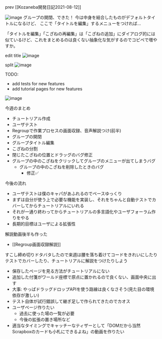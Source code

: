 
prev [[Kozaneba開発日記2021-08-12]]

![image](https://gyazo.com/93b73c4eaa1835eaf6d5e8436715f996/thumb/1000)
グループの開閉、できた！
今は中身を結合したものがデフォルトタイトルになるけど、
ここで「タイトルを編集」するメニューをつければ…

「タイトルを編集」「こざねの再編集」は「こざねの追加」にダイアログ的には似ているけど、これをまとめるのは良くない抽象化な気がするのでコピペで増やすか。

edit title
![image](https://gyazo.com/797258ee27a16538348df8e600986327/thumb/1000)

split
![image](https://gyazo.com/13893c87a8d7baa73a5bb505d7b5d43b/thumb/1000)

TODO:
- add tests for new features
- add tutorial pages for new features

![image](https://gyazo.com/46f848bff5842f5715d76e8f01a5bf64/thumb/1000)

今週のまとめ
- チュートリアル作成
- ユーザテスト
- Regroupで作業プロセスの画面収録、音声解説つけ(前半)
- グループの開閉
- グループタイトル編集
- こざねの分割
- 閉じたこざねの位置とドラッグのバグ修正
- グループの中のこざねをクリックしてグループのメニューが出てしまうバグ
    - グループの中のこざねを削除したときのバグ
        - 修正✅


今後の流れ
- ユーザテストは僕のキャパがあふれるのでペースゆっくり
- まずは自分が使う上で必要な機能を実装し、それをちゃんと自動テストでカバーしてからチュートリアルにいれる
- それが一通り終わってからチュートリアルの多言語化やユーザフォーラム作りをやる
- 長期的目標はユーザによる拡張性

解説動画後半も作った
- [[Regroup画面収録解説]]

すこし締め切りドタバタしたので来週は腰を落ち着けてコードをきれいにしたりテストでカバーしたり、チュートリアルに解説をつけたりしよう
- 保存したページを見る方法がチュートリアルにない
- 追加した付箋がワールド座標で原点に置かれるので良くない、画面中央に出す
- 大事: やっぱドラッグドロップAPIを使う路線は良くなさそう(見た目の環境依存が激しい)
- テスト自体が試行錯誤して継ぎ足しで作られてきたのでカオス
- ユーザページ作りたい
    - 過去に使った場の一覧が必要
    - 今後の拡張の置き場所など
- 適当なタイミングでキャッチーなティザーとして「DOMだから当然Scrapboxのカードも小札にできるよね」の動画を作りたい


